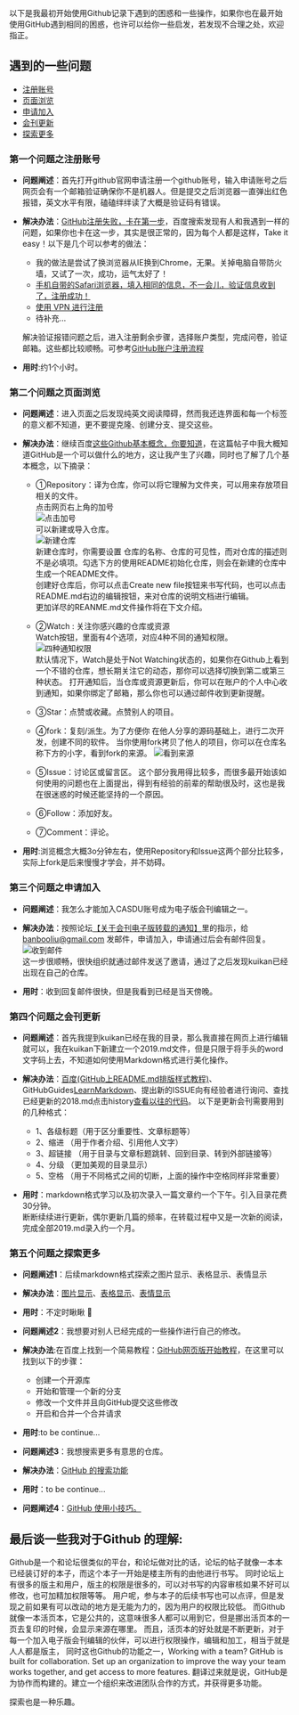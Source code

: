 以下是我最初开始使用Github记录下遇到的困惑和一些操作，如果你也在最开始使用GitHub遇到相同的困惑，也许可以给你一些启发，若发现不合理之处，欢迎指正。 

## 遇到的一些问题
* [注册账号](#第一个问题之注册账号)
* [页面浏览](#第二个问题之页面浏览)
* [申请加入](#第三个问题之申请加入)
* [会刊更新](#第四个问题之会刊更新)
* [探索更多](#第五个问题之探索更多)

### 第一个问题之注册账号

*  **问题阐述**：首先打开github官网申请注册一个github账号，输入申请账号之后网页会有一个邮箱验证确保你不是机器人。但是提交之后浏览器一直弹出红色报错，英文水平有限，磕磕绊绊读了大概是验证码有错误。

*  **解决办法**：[GitHub注册失败，卡在第一步](https://www.cnblogs.com/lgx211/p/10113028.html)，百度搜索发现有人和我遇到一样的问题，如果你也卡在这一步，其实是很正常的，因为每个人都是这样，Take it easy！以下是几个可以参考的做法：

   *  我的做法是尝试了换浏览器从IE换到Chrome，无果。关掉电脑自带防火墙，又试了一次，成功，运气太好了！
   *  [手机自带的Safari浏览器，填入相同的信息，不一会儿，验证信息收到了，注册成功！](https://www.cnblogs.com/lgx211/p/10113028.html)
   *  [使用 VPN 进行注册](https://blog.csdn.net/weixin_42423311/article/details/84503654)
   *  待补充...

   解决验证报错问题之后，进入注册剩余步骤，选择账户类型，完成问卷，验证邮箱。这些都比较顺畅。可参考[GitHub账户注册流程](https://blog.csdn.net/weixin_42423311/article/details/84503654)

*  **用时**:约1个小时。


### 第二个问题之页面浏览

*  **问题阐述**：进入页面之后发现纯英文阅读障碍，然而我还连界面和每一个标签的意义都不知道，更不要提克隆、创建分支、提交这些。

*  **解决办法**：继续百度[这些Github基本概念，你要知道](https://sspai.com/post/58120)，在这篇帖子中我大概知道GitHub是一个可以做什么的地方，这让我产生了兴趣，同时也了解了几个基本概念，以下摘录：
   *  ①Repository：译为仓库，你可以将它理解为文件夹，可以用来存放项目相关的文件。<br> 
      点击网页右上角的加号<br>![点击加号](https://github.com/yangxcasdu/2019.md/blob/master/Images/Newrepository.png)<br>
      可以新建或导入仓库。<br> 
      ![新建仓库](https://github.com/yangxcasdu/2019.md/blob/master/Images/createanddescription.jpg)<br>
      新建仓库时，你需要设置 仓库的名称、仓库的可见性，而对仓库的描述则不是必填项。勾选下方的使用README初始化仓库，则会在新建的仓库中生成一个README文件。 <br>
      创建好仓库后，你可以点击Create new file按钮来书写代码，也可以点击README.md右边的编辑按钮，来对仓库的说明文档进行编辑。<br>
      更加详尽的REANME.md文件操作将在下文介绍。<br>
   
   *  ②Watch : 关注你感兴趣的仓库或资源<br>
      Watch按钮，里面有4个选项，对应4种不同的通知权限。<br>
      ![四种通知权限](https://github.com/yangxcasdu/2019.md/blob/master/Images/watch4.png)<br>
      默认情况下，Watch是处于Not Watching状态的，如果你在Github上看到一个不错的仓库，想长期关注它的动态，那你可以选择切换到第二或第三种状态。 打开通知后，当仓库或资源更新后，你可以在账户的个人中心收到通知，如果你绑定了邮箱，那么你也可以通过邮件收到更新提醒。
   *  ③Star：点赞或收藏。点赞别人的项目。
   
   *  ④fork：复刻/派生。为了方便你 在他人分享的源码基础上，进行二次开发，创建不同的软件。 当你使用fork拷贝了他人的项目，你可以在仓库名称下方的小字，看到fork的来源。
   ![看到来源](https://github.com/yangxcasdu/2019.md/blob/master/Images/fork.png)<br>
   *  ⑤Issue：讨论区或留言区。 这个部分我用得比较多，而很多最开始该如何使用的问题也在上面提出，得到有经验的前辈的帮助很及时，这也是我在很迷惑的时候还能坚持的一个原因。
   *  ⑥Follow：添加好友。
   *  ⑦Comment：评论。

*  **用时**:浏览概念大概3o分钟左右，使用Repository和Issue这两个部分比较多，实际上fork是后来慢慢才学会，并不妨碍。

### 第三个问题之申请加入

*  **问题阐述**：我怎么才能加入CASDU账号成为电子版会刊编辑之一。
*  **解决办法**：按照论坛[【关于会刊电子版转载的通知】](http://bbs.casdu.cn/forum.php?mod=viewthread&tid=11669&extra=page%3D1)里的指示，给 banbooliu@gmail.com 发邮件，申请加入，申请通过后会有邮件回复。<br>
   ![收到邮件](https://github.com/yangxcasdu/2019.md/blob/master/Images/youjian.png)<br>
   这一步很顺畅，很快组织就通过邮件发送了邀请，通过了之后发现kuikan已经出现在自己的仓库。

*  **用时**：收到回复邮件很快，但是我看到已经是当天傍晚。

### 第四个问题之会刊更新

*  **问题阐述**：首先我提到kuikan已经在我的目录，那么我直接在网页上进行编辑就可以，我在kuikan下新建立一个2019.md文件，但是只限于将手头的word文字码上去，不知道如何使用Markdown格式进行美化操作。
*  **解决办法**：[百度(GitHub上README.md排版样式教程)](https://blog.csdn.net/weixin_39923425/article/details/79584378)、GitHubGuides[LearnMarkdown](https://guides.github.com/features/mastering-markdown/)、提出新的ISSUE向有经验者进行询问、查找已经更新的2018.md点击history[查看以往的代码](https://github.com/casdu/huikan/commit/c2ef5b1248072c59ef5848928fdb8421073875f3#diff-482416b57c0af3e14b6c5c55da5373cb)。
   以下是更新会刊需要用到的几种格式：
   
   * 1、各级标题（用于区分重要性、文章标题等）
   * 2、缩进    （用于作者介绍、引用他人文字）  
   * 3、超链接  （用于目录与文章标题跳转、回到目录、转到外部链接等）
   * 4、分级    （更加美观的目录显示）
   * 5、空格    （用于不同格式之间的切断，上面的操作中空格同样非常重要）

*  **用时**：markdown格式学习以及初次录入一篇文章约一个下午。引入目录花费30分钟。  
          断断续续进行更新，偶尔更新几篇的频率，在转载过程中又是一次新的阅读，完成全部2019.md录入约一个月。

###  第五个问题之探索更多

*   **问题阐述1**：后续markdown格式探索之图片显示、表格显示、表情显示
*   **解决办法**：[图片显示](https://blog.csdn.net/itmyhome1990/article/details/48765703?depth_1-utm_source=distribute.pc_relevant.none-task&utm_source=distribute.pc_relevant.none-task)、[表格显示](https://blog.csdn.net/tuxingchen6/article/details/55222951#comments)、[表情显示](https://github.com/ikatyang/emoji-cheat-sheet/blob/master/README.md#smileys--emotion)
*   **用时**：不定时瞅瞅 :rofl:

*  **问题阐述2**：我想要对别人已经完成的一些操作进行自己的修改。
*  **解决办法**:在百度上找到一个简易教程：[GitHub网页版开始教程](https://blog.csdn.net/wait_for_taht_day5/article/details/79587844)，在这里可以找到以下的步骤：
   * 创建一个开源库
   * 开始和管理一个新的分支
   * 修改一个文件并且向GitHub提交这些修改
   * 开启和合并一个合并请求
*   **用时**:to be continue...

*   **问题阐述3**：我想搜索更多有意思的仓库。
*   **解决办法**：[GitHub 的搜索功能](https://blog.csdn.net/csdnnews/article/details/86570635)
*   **用时**：to be continue...

*   **问题阐述4**：[GitHub 使用小技巧。](https://github.blog/2020-04-09-github-protips-tips-tricks-hacks-and-secrets-from-lee-reilly/)


## 最后谈一些我对于Github 的理解:

Github是一个和论坛很类似的平台，和论坛做对比的话，论坛的帖子就像一本本已经装订好的本子，而这个本子一开始是楼主所有的由他进行书写。
同时论坛上有很多的版主和用户，版主的权限是很多的，可以对书写的内容审核如果不好可以修改，也可加精加权限等等。
用户呢，参与本子的后续书写也可以点评，但是发现之前如果有可以改动的地方是无能为力的，因为用户的权限比较低。
而Github就像一本活页本，它是公共的，这意味很多人都可以用到它，但是挪出活页本的一页去复印的时候，会显示来源在哪里。
而且，活页本的好处就是不断更新，对于每一个加入电子版会刊编辑的伙伴，可以进行权限操作，编辑和加工，相当于就是人人都是版主，
同时这也Github的功能之一，Working with a team? GitHub is built for collaboration. Set up an organization to improve the way your team works together, and get access to more features. 翻译过来就是说，GitHub是为协作而构建的。建立一个组织来改进团队合作的方式，并获得更多功能。

探索也是一种乐趣。
